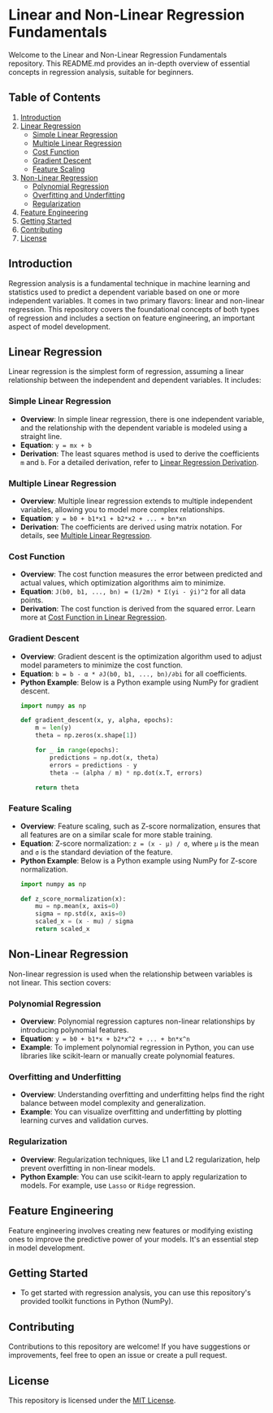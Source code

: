 # Linear and Non-Linear Regression Fundamentals

Welcome to the Linear and Non-Linear Regression Fundamentals repository. This README.md provides an in-depth overview of essential concepts in regression analysis, suitable for beginners.

## Table of Contents

1. [Introduction](#introduction)
2. [Linear Regression](#linear-regression)
   - [Simple Linear Regression](#simple-linear-regression)
   - [Multiple Linear Regression](#multiple-linear-regression)
   - [Cost Function](#cost-function)
   - [Gradient Descent](#gradient-descent)
   - [Feature Scaling](#feature-scaling)
3. [Non-Linear Regression](#non-linear-regression)
   - [Polynomial Regression](#polynomial-regression)
   - [Overfitting and Underfitting](#overfitting-and-underfitting)
   - [Regularization](#regularization)
4. [Feature Engineering](#feature-engineering)
5. [Getting Started](#getting-started)
6. [Contributing](#contributing)
7. [License](#license)

## Introduction

Regression analysis is a fundamental technique in machine learning and statistics used to predict a dependent variable based on one or more independent variables. It comes in two primary flavors: linear and non-linear regression. This repository covers the foundational concepts of both types of regression and includes a section on feature engineering, an important aspect of model development.

## Linear Regression

Linear regression is the simplest form of regression, assuming a linear relationship between the independent and dependent variables. It includes:

### Simple Linear Regression

- **Overview**: In simple linear regression, there is one independent variable, and the relationship with the dependent variable is modeled using a straight line.
- **Equation**: `y = mx + b`
- **Derivation**: The least squares method is used to derive the coefficients `m` and `b`. For a detailed derivation, refer to [Linear Regression Derivation](https://en.wikipedia.org/wiki/Simple_linear_regression).

### Multiple Linear Regression

- **Overview**: Multiple linear regression extends to multiple independent variables, allowing you to model more complex relationships.
- **Equation**: `y = b0 + b1*x1 + b2*x2 + ... + bn*xn`
- **Derivation**: The coefficients are derived using matrix notation. For details, see [Multiple Linear Regression](https://en.wikipedia.org/wiki/Linear_regression#Multiple_linear_regression).

### Cost Function

- **Overview**: The cost function measures the error between predicted and actual values, which optimization algorithms aim to minimize.
- **Equation**: `J(b0, b1, ..., bn) = (1/2m) * Σ(yi - ŷi)^2` for all data points.
- **Derivation**: The cost function is derived from the squared error. Learn more at [Cost Function in Linear Regression](https://en.wikipedia.org/wiki/Linear_regression#Cost_function).

### Gradient Descent

- **Overview**: Gradient descent is the optimization algorithm used to adjust model parameters to minimize the cost function.
- **Equation**: `b = b - α * ∂J(b0, b1, ..., bn)/∂bi` for all coefficients.
- **Python Example**: Below is a Python example using NumPy for gradient descent.
    ```python
    import numpy as np

    def gradient_descent(x, y, alpha, epochs):
        m = len(y)
        theta = np.zeros(x.shape[1])

        for _ in range(epochs):
            predictions = np.dot(x, theta)
            errors = predictions - y
            theta -= (alpha / m) * np.dot(x.T, errors)

        return theta
    ```

### Feature Scaling

- **Overview**: Feature scaling, such as Z-score normalization, ensures that all features are on a similar scale for more stable training.
- **Equation**: Z-score normalization: `z = (x - μ) / σ`, where `μ` is the mean and `σ` is the standard deviation of the feature.
- **Python Example**: Below is a Python example using NumPy for Z-score normalization.
    ```python
    import numpy as np

    def z_score_normalization(x):
        mu = np.mean(x, axis=0)
        sigma = np.std(x, axis=0)
        scaled_x = (x - mu) / sigma
        return scaled_x
    ```

## Non-Linear Regression

Non-linear regression is used when the relationship between variables is not linear. This section covers:

### Polynomial Regression

- **Overview**: Polynomial regression captures non-linear relationships by introducing polynomial features.
- **Equation**: `y = b0 + b1*x + b2*x^2 + ... + bn*x^n`
- **Example**: To implement polynomial regression in Python, you can use libraries like scikit-learn or manually create polynomial features.

### Overfitting and Underfitting

- **Overview**: Understanding overfitting and underfitting helps find the right balance between model complexity and generalization.
- **Example**: You can visualize overfitting and underfitting by plotting learning curves and validation curves.

### Regularization

- **Overview**: Regularization techniques, like L1 and L2 regularization, help prevent overfitting in non-linear models.
- **Python Example**: You can use scikit-learn to apply regularization to models. For example, use `Lasso` or `Ridge` regression.

## Feature Engineering

Feature engineering involves creating new features or modifying existing ones to improve the predictive power of your models. It's an essential step in model development.

## Getting Started

- To get started with regression analysis, you can use this repository's provided toolkit functions in Python (NumPy).

## Contributing

Contributions to this repository are welcome! If you have suggestions or improvements, feel free to open an issue or create a pull request.

## License

This repository is licensed under the [MIT License](LICENSE).
